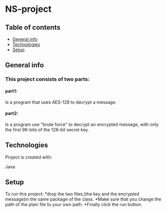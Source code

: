 # NS-project
## Table of contents
* [General info](#general-info)
* [Technologies](#technologies)
* [Setup](#setup)

## General info
### This project consists of two parts:
#### part1:
Is a program that uses AES-128 to decrypt a message. 
#### part2:
Is a program use "brute force" to decrypt an encrypted message, with only the first 96-bits of the 128-bit secret key.
	
## Technologies
Project is created with:

Java 	
## Setup
To run this project:
*drop the two files,(the key and the encrypted message)in the same 
package of the class.
*Make sure that you change the path of the plain file to your own path.
*Finally click the run button. 
